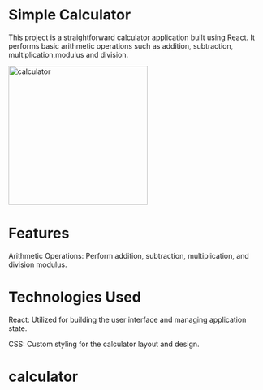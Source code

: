 # Simple Calculator 

This project is a straightforward calculator application built using React. It performs basic arithmetic operations such as addition, subtraction, multiplication,modulus and division.


<img width="274" alt="calculator" src="https://github.com/liull-4r/100DaysOfCode/assets/141246062/7c224e6e-2cc2-4b26-9abb-cb4a5d77035c">


# Features
Arithmetic Operations: Perform addition, subtraction, multiplication, and division modulus.
# Technologies Used
React: Utilized for building the user interface and managing application state.



CSS: Custom styling for the calculator layout and design.


# calculator
